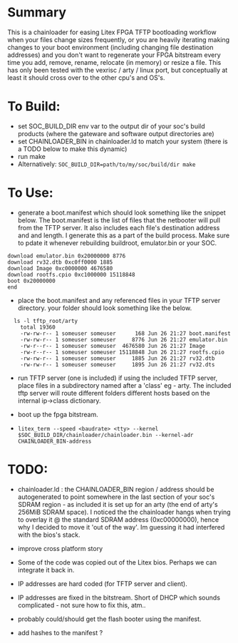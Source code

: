 # Summary

This is a chainloader for easing Litex FPGA TFTP bootloading workflow when your files change sizes frequently, or you are heavily iterating making changes to your boot environment (including changing file destination addresses) and you don't want to regenerate your FPGA bitstream every time you add, remove, rename, relocate (in memory) or resize a file. This has only been tested with the vexrisc / arty / linux port, but conceptually at least it should cross over to the other cpu's and OS's.


# To Build:
* set SOC_BUILD_DIR env var to the output dir of your soc's build products (where the gateware and software output directories are)
* set CHAINLOADER_BIN in chainloader.ld to match your system (there is a TODO below to make this dynamic)
* run make
* Alternatively: ```SOC_BUILD_DIR=path/to/my/soc/build/dir make```

# To Use:
  *  generate a boot.manifest which should look something like the snippet below. The boot.manifest is the list of files that the netbooter will pull from the TFTP server. It also includes each file's destination address and and length. I generate this as a part of the build process. Make sure to pdate it whenever rebuilding buildroot, emulator.bin or your SOC.
  
```
download emulator.bin 0x20000000 8776
download rv32.dtb 0xc0ff0000 1885
download Image 0xc0000000 4676580
download rootfs.cpio 0xc1000000 15118848
boot 0x20000000
end
```

  * place the boot.manifest and any referenced files in your TFTP server directory. your folder should look something like the below.
```
  ls -l tftp_root/arty
    total 19360
    -rw-rw-r-- 1 someuser someuser      168 Jun 26 21:27 boot.manifest
    -rw-rw-r-- 1 someuser someuser     8776 Jun 26 21:27 emulator.bin
    -rw-r--r-- 1 someuser someuser  4676580 Jun 26 21:27 Image
    -rw-r--r-- 1 someuser someuser 15118848 Jun 26 21:27 rootfs.cpio
    -rw-rw-r-- 1 someuser someuser     1885 Jun 26 21:27 rv32.dtb
    -rw-rw-r-- 1 someuser someuser     1895 Jun 26 21:27 rv32.dts
```


  * run TFTP server (one is included)
     if using the included TFTP server, place files in a subdirectory named after a 'class' eg - arty. The included tftp server will route different folders different hosts based on the internal ip->class dictionary.

  * boot up the fpga bitstream.

  * ```litex_term --speed <baudrate> <tty> --kernel $SOC_BUILD_DIR/chainloader/chainloader.bin --kernel-adr CHAINLOADER_BIN-address```

# TODO:
  * chainloader.ld : the CHAINLOADER_BIN region / address should be autogenerated to point somewhere in the last section of your soc's SDRAM region - as included it is set up for an arty (the end of arty's 256MiB SDRAM space). I noticed the the chainloader hangs when trying to overlay it @ the standard SDRAM address (0xc00000000), hence why I decided to move it 'out of the way'. Im guessing it had interfered with the bios's stack.

  * improve cross platform story
  * Some of the code was copied out of the Litex bios. Perhaps we can integrate it back in.
  * IP addresses are hard coded (for TFTP server and client).
  * IP addresses are fixed in the bitstream. Short of DHCP which sounds complicated - not sure how to fix this, atm..
  * probably could/should get the flash booter using the manifest.
  * add hashes to the manifest ?

